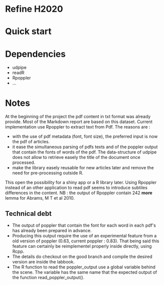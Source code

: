 # Refine H2020


# Quick start


# Dependencies

* udpipe
* readR
* Rpoppler
* ...

# Notes

At the beginning of the project the pdf content in txt format was already provide. Most of the Markdown report are based on this dataset.
Current implementation use Rpoppler to extract text from Pdf. The reasons are :

* with the use of pdf metadata (font, font size), the preferred input is now the pdf of articles.
* it ease the simultaneous parsing of pdfs texts and of the poppler output that contain the fonts of words of the pdf. The data-structure of udpipe does not allow to retrieve easely the title of the document once processed.
* make the library easely reusable for new articles later and remove the need for pre-processing outside R.

This open the possibility for a shiny app or a R library later.
Using Rpoppler instead of an other application to read pdf seems to introduce subtiles differences in the content. 
NB : the output of Rpoppler contain 242 **more** lemma for Abrams, M T et al 2010. 

## Technical debt 

* The output of poppler that contain the font for each word in each pdf's has already been prepared in advance. 
* Producing this output require the use of an experimental feature from a old version of poppler (0.63, current poppler : 0.83). That being said this feature can certainly be reimplementel properly inside directly, using Rcpp.
* The details do checkout on the good branch and compile the desired version are inside the labbook.
* The R function to read the poppler_output use a global variable behind the scene. The variable has the same name that the expected output of the function read_poppler_output().
